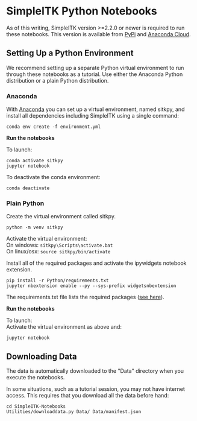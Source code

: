 # SimpleITK Python Notebooks

As of this writing, SimpleITK version >=2.2.0 or newer is required to run these notebooks. This version is available from [PyPi](https://pypi.python.org/pypi/SimpleITK) and [Anaconda Cloud](https://anaconda.org/simpleitk/simpleitk).

## Setting Up a Python Environment

We recommend setting up a separate Python virtual environment to run through these notebooks as a tutorial. Use either the Anaconda Python distribution or a plain Python distribution.

### Anaconda
With [Anaconda](https://www.continuum.io/) you can set up a virtual environment, named sitkpy, and install all dependencies including SimpleITK using a single command:
```
conda env create -f environment.yml
```
**Run the notebooks**

To launch:
```
conda activate sitkpy
jupyter notebook
```

To deactivate the conda environment:
```
conda deactivate
````

### Plain Python

Create the virtual environment called sitkpy.
```
python -m venv sitkpy
```

Activate the virtual environment:  
On windows: ```sitkpy\Scripts\activate.bat```  
On linux/osx: ```source sitkpy/bin/activate```

Install all of the required packages and activate the ipywidgets notebook extension.
```
pip install -r Python/requirements.txt
jupyter nbextension enable --py --sys-prefix widgetsnbextension
```
The requirements.txt file lists the required packages ([see here](requirements.txt)).

**Run the notebooks**

To launch:  
Activate the virtual environment as above and:
```
jupyter notebook
```

## Downloading Data

The data is automatically downloaded to the "Data" directory when you execute the notebooks.

In some situations, such as a tutorial session, you may not have internet access. This requires that you download all the data before hand:
```
cd SimpleITK-Notebooks
Utilities/downloaddata.py Data/ Data/manifest.json
```
